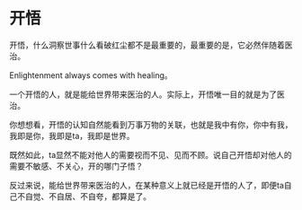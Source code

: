 # 开悟
 
开悟，什么洞察世事什么看破红尘都不是最重要的，最重要的是，它必然伴随着医治。

Enlightenment always comes with healing。

一个开悟的人，就是能给世界带来医治的人。实际上，开悟唯一目的就是为了医治。

你想想看，开悟的认知自然能看到万事万物的关联，也就是我中有你，你中有我，我即是你，我即是ta，我即是世界。

既然如此，ta显然不能对他人的需要视而不见、见而不顾。说自己开悟却对他人的需要不敏感、不关心，开的哪门子悟？

反过来说，能给世界带来医治的人，在某种意义上就已经是开悟的人了，即便ta自己不自觉、不自居、不自夸，都算是了。
